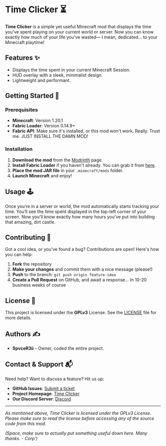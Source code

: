 # Time Clicker ⏳

**Time Clicker** is a simple yet useful Minecraft mod that displays the time you've spent playing on your current world or server. Now you can know exactly how much of your life you've wasted— I mean, dedicated... to your Minecraft playtime!

## Features ✨
- Displays the time spent in your current Minecraft Session.
- HUD overlay with a sleek, minimalist design.
- Lightweight and performant.

## Getting Started 🚀

### Prerequisites
- **Minecraft**: Version 1.20.1
- **Fabric Loader**: Version 0.14.9+
- **Fabric API**: Make sure it's installed, or this mod won't work. Really. Trust me. JUST INSTALL THE DAMN MOD!

### Installation
1. **Download the mod** from the [Modrinth](https://modrinth.com/mod/time-clicker) page.
2. **Install Fabric Loader** if you haven't already. You can grab it from [here](https://fabricmc.net/use/).
3. **Place the mod JAR file** in your `.minecraft/mods` folder.
4. **Launch Minecraft** and enjoy!

## Usage 🕹️

Once you’re in a server or world, the mod automatically starts tracking your time. You’ll see the time spent displayed in the top-left corner of your screen. Now you’ll know exactly how many hours you've put into building that amazing, dirt castle.

## Contributing 🤝

Got a cool idea, or you've found a bug? Contributions are open! Here's how you can help:

1. **Fork** the repository
2. **Make your changes** and commit them with a nice message (please!)
3. **Push** to the branch: `git push origin feature-idea`
4. **Create a Pull Request** on GitHub, and await a response... In 10-20 business weeks of course

## License 📜

This project is licensed under the **GPLv3** License. See the [LICENSE](https://github.com/SpvceR3ii/time-clicker/blob/main/LICENSE) file for more details.

## Authors ✍️

- **SpvceR3ii** - Owner, coded the entire project.

## Contact & Support 📬

Need help? Want to discuss a feature? Hit us up:

- **GitHub Issues**: [Submit a ticket](https://github.com/SpvceR3ii/time-clicker/issues)
- **Project Homepage**: [Time Clicker](https://github.com/SpvceR3ii/time-clicker)
- **Our Discord Server**: [Discord](https://discord.com/invite/zBvUqbahdb)

---

*As mentioned above, Time Clicker is licensed under the GPLv3 License. Please make sure to read the license before accessing any of the source code from this mod.*

*(Space, make sure to actually put something useful down here. Many thanks. - Corp')*
